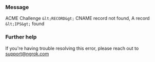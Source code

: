 
### Message
ACME Challenge `&lt;RECORD&gt;` CNAME record not found, A record `&lt;IPS&gt;` found

### Further help
If you're having trouble resolving this error, please reach out to [support@ngrok.com](mailto:support@ngrok.com?subject=Help%20with%20ERR_NGROK_443)

